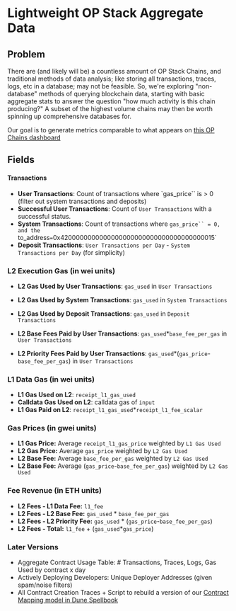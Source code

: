 # Lightweight OP Stack Aggregate Data

## Problem
There are (and likely will be) a countless amount of OP Stack Chains, and traditional methods of data analysis; like storing all transactions, traces, logs, etc in a database; may not be feasible. So, we're exploring "non-database" methods of querying blockchain data, starting with basic aggregate stats to answer the question "how much activity is this chain producing?" A subset of the highest volume chains may then be worth spinning up comprehensive databases for.

Our goal is to generate metrics comparable to what appears on [this OP Chains dashboard](https://dune.com/oplabspbc/op-stack-chains-l1-activity)

## Fields

#### Transactions
- **User Transactions**: Count of transactions where `gas_price`` is > 0 (filter out system transactions and deposits)
- **Successful User Transactions**: Count of `User Transactions` with a successful status.
- **System Transactions**: Count of transactions where `gas_price`` = 0, and the `to_address` = `0x4200000000000000000000000000000000000015`
- **Deposit Transactions**: `User Transactions per Day` - `System Transactions per Day` (for simplicity)

### L2 Execution Gas (in wei units)
- **L2 Gas Used by User Transactions**: `gas_used` in `User Transactions`
- **L2 Gas Used by System Transactions**: `gas_used` in `System Transactions`
- **L2 Gas Used by Deposit Transactions**: `gas_used` in `Deposit Transactions`

- **L2 Base Fees Paid by User Transactions**: `gas_used`*`base_fee_per_gas` in `User Transactions`
- **L2 Priority Fees Paid by User Transactions**: `gas_used`*(`gas_price`-`base_fee_per_gas`) in `User Transactions`

### L1 Data Gas (in wei units)
- **L1 Gas Used on L2**: `receipt_l1_gas_used`
- **Calldata Gas Used on L2**: calldata gas of `input`
- **L1 Gas Paid on L2**: `receipt_l1_gas_used`*`receipt_l1_fee_scalar`


### Gas Prices (in gwei units)
- **L1 Gas Price:** Average `receipt_l1_gas_price` weighted by `L1 Gas Used`
- **L2 Gas Price:** Average `gas_price` weighted by `L2 Gas Used`
- **L2 Base Fee:** Average `base_fee_per_gas` weighted by `L2 Gas Used`
- **L2 Base Fee:** Average (`gas_price`-`base_fee_per_gas`) weighted by `L2 Gas Used`

### Fee Revenue (in ETH units)
- **L2 Fees - L1 Data Fee:** `l1_fee`
- **L2 Fees - L2 Base Fee:** `gas_used` * `base_fee_per_gas`
- **L2 Fees - L2 Priority Fee:** `gas_used` * (`gas_price`-`base_fee_per_gas`)
- **L2 Fees - Total:** `l1_fee` + (`gas_used`*`gas_price`)

### Later Versions
- Aggregate Contract Usage Table: # Transactions, Traces, Logs, Gas Used by contract x day
- Actively Deploying Developers: Unique Deployer Addresses (given spam/noise filters)
- All Contract Creation Traces + Script to rebuild a version of our [Contract Mapping model in Dune Spellbook](https://github.com/duneanalytics/spellbook/tree/main/models/_sector/contracts/optimism)